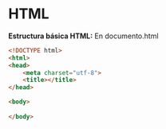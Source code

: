 # HTML
**Estructura básica HTML:**
En documento.html
```html
<!DOCTYPE html>
<html>
<head>
    <meta charset="utf-8">
    <title></title>
</head>

<body>
    
</body>
```

